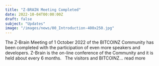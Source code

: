 ```yaml
---
title: "Z-BRAIN Meeting Completed"
date: 2022-10-04T00:00:00Z
draft: false
subject: "Updates"
image: "/images/news/00_Introduction-400x250.jpg"
---
```


The Z-Brain Meeting of 1 October 2022 of the BITCOINZ Community has been completed with the participation of even more speakers and developers. Z-Brain is the on-line conference of the Community and it is held about every 6 months.   The visitors and BITCOINZ...
read more
